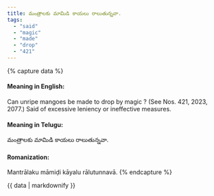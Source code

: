 ```yaml
---
title: మంత్రాలకు మామిడి కాయలు రాలుతున్నవా.
tags:
  - "said"
  - "magic"
  - "made"
  - "drop"
  - "421"
---
```


{% capture data %}
#### Meaning in English:
Can unripe mangoes be made to drop by magic ?
(See Nos. 421, 2023, 2077.)
Said of excessive leniency or ineffective measures.

#### Meaning in Telugu:
మంత్రాలకు మామిడి కాయలు రాలుతున్నవా.

#### Romanization:
Mantrālaku māmiḍi kāyalu rālutunnavā.
{% endcapture %}

{{ data | markdownify }}

